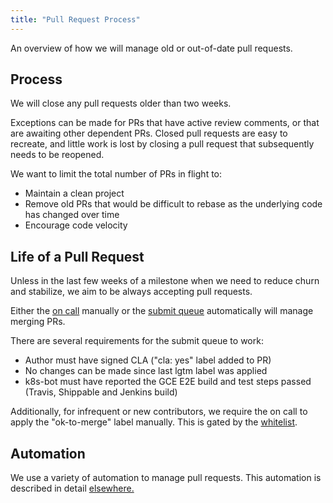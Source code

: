 ```yaml
---
title: "Pull Request Process"
---
```

An overview of how we will manage old or out-of-date pull requests.

## Process

We will close any pull requests older than two weeks.

Exceptions can be made for PRs that have active review comments, or that are awaiting other dependent PRs.  Closed pull requests are easy to recreate, and little work is lost by closing a pull request that subsequently needs to be reopened.

We want to limit the total number of PRs in flight to:
* Maintain a clean project
* Remove old PRs that would be difficult to rebase as the underlying code has changed over time
* Encourage code velocity

## Life of a Pull Request

Unless in the last few weeks of a milestone when we need to reduce churn and stabilize, we aim to be always accepting pull requests.

Either the [on call](https://github.com/kubernetes/kubernetes/wiki/Kubernetes-on-call-rotation) manually or the [submit queue](https://github.com/kubernetes/contrib/tree/master/submit-queue) automatically will manage merging PRs.

There are several requirements for the submit queue to work:
* Author must have signed CLA ("cla: yes" label added to PR)
* No changes can be made since last lgtm label was applied
* k8s-bot must have reported the GCE E2E build and test steps passed (Travis, Shippable and Jenkins build)

Additionally, for infrequent or new contributors, we require the on call to apply the "ok-to-merge" label manually.  This is gated by the [whitelist](https://github.com/kubernetes/contrib/tree/master/submit-queue/whitelist.txt).

## Automation

We use a variety of automation to manage pull requests.  This automation is described in detail
[elsewhere.](automation)



